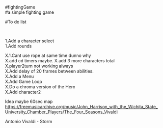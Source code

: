 #fightingGame  <br />
#a simple fighting game <br/>







#To do list <br />


<br/>


1.Add a character select  <br/>
1.Add rounds<br/>







X.1.Cant use rope at same time dunno why <br/>
X.add cd timers maybe.
X.add 3 more characters total <br />
X.player2turn not working always<br />
X.Add delay of 20 frames  between abilities.<br />
X.Add a Menu<br />
X.Add Game Loop <br />
X.Do a chroma version of the Hero<br />
X.Add character2 <br />





Idea  maybe 60sec map <br/>
https://freemusicarchive.org/music/John_Harrison_with_the_Wichita_State_University_Chamber_Players/The_Four_Seasons_Vivaldi <br/>

Antonio Vivaldi - Storm <br/>